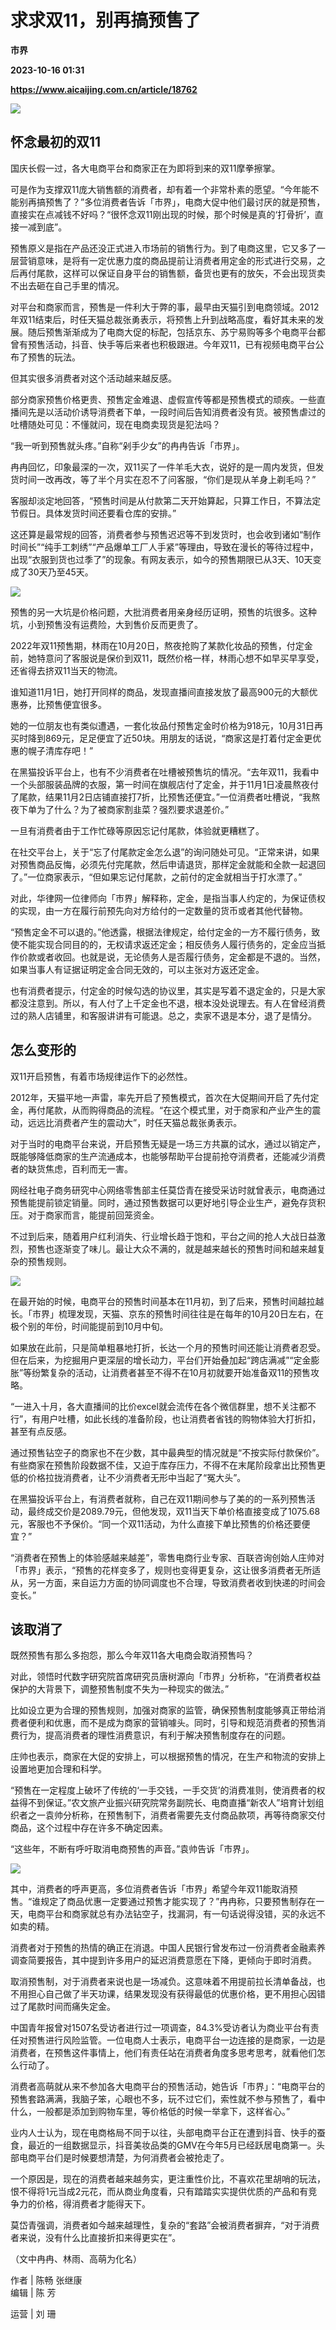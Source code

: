 # 求求双11，别再搞预售了
**市界**

**2023-10-16 01:31**

**https://www.aicaijing.com.cn/article/18762**

![](https://cdn.aicaijing.com.cn/img/bfd93d80-698b-11ee-ab24-cf9c3ae7ff28/jpg)

**怀念最初的双11**
------------

国庆长假一过，各大电商平台和商家正在为即将到来的双11摩拳擦掌。

可是作为支撑双11庞大销售额的消费者，却有着一个非常朴素的愿望。“今年能不能别再搞预售了？”多位消费者告诉「市界」，电商大促中他们最讨厌的就是预售，直接实在点减钱不好吗？“很怀念双11刚出现的时候，那个时候是真的‘打骨折’，直接一减到底”。

预售原义是指在产品还没正式进入市场前的销售行为。到了电商这里，它又多了一层营销意味，是将有一定优惠力度的商品提前让消费者用定金的形式进行交易，之后再付尾款，这样可以保证自身平台的销售额，备货也更有的放矢，不会出现货卖不出去砸在自己手里的情况。

对平台和商家而言，预售是一件利大于弊的事，最早由天猫引到电商领域。2012年双11结束后，时任天猫总裁张勇表示，将预售上升到战略高度，看好其未来的发展。随后预售渐渐成为了电商大促的标配，包括京东、苏宁易购等多个电商平台都曾有预售活动，抖音、快手等后来者也积极跟进。今年双11，已有视频电商平台公布了预售的玩法。

但其实很多消费者对这个活动越来越反感。

部分商家预售价格更贵、预售定金难退、虚假宣传等都是预售模式的顽疾。一些直播间先是以活动价诱导消费者下单，一段时间后告知消费者没有货。被预售虐过的吐槽随处可见：不懂就问，现在电商卖现货是犯法吗？

“我一听到预售就头疼。”自称“剁手少女”的冉冉告诉「市界」。

冉冉回忆，印象最深的一次，双11买了一件羊毛大衣，说好的是一周内发货，但发货时间一改再改，等了半个月实在忍不了问客服，“你们是现从羊身上剃毛吗？”

客服却淡定地回答，“预售时间是从付款第二天开始算起，只算工作日，不算法定节假日。具体发货时间还要看仓库的安排。”

这还算是最常规的回答，消费者参与预售迟迟等不到发货时，也会收到诸如“制作时间长”“纯手工刺绣”“产品爆单工厂人手紧”等理由，导致在漫长的等待过程中，出现“衣服到货也过季了”的现象。有网友表示，如今的预售期限已从3天、10天变成了30天乃至45天。

![](https://p3-sign.toutiaoimg.com/tos-cn-i-6w9my0ksvp/57b11be31dc24e5f82febed1be4d4cf0~tplv-tt-origin-asy2:5aS05p2hQOW4gueVjOinguWvnw==.image?_iz=58558&from=article.pc_detail&x-expires=1697780657&x-signature=lkcyeytH5jHVSbYXHtId3qcfdoU%3D)

预售的另一大坑是价格问题，大批消费者用亲身经历证明，预售的坑很多。这种坑，小到预售没有运费险，大到售价反而更贵了。

2022年双11预售期，林雨在10月20日，熬夜抢购了某款化妆品的预售，付定金前，她特意问了客服说是保价到双11，既然价格一样，林雨心想不如早买早享受，还省得去挤双11当天的物流。

谁知道11月1日，她打开同样的商品，发现直播间直接发放了最高900元的大额优惠券，比预售便宜很多。

她的一位朋友也有类似遭遇，一套化妆品付预售定金时价格为918元，10月31日再买时降到869元，足足便宜了近50块。用朋友的话说，“商家这是打着付定金更优惠的幌子清库存吧！”

在黑猫投诉平台上，也有不少消费者在吐槽被预售坑的情况。“去年双11，我看中一个头部服装品牌的衣服，第一时间在旗舰店付了定金，并于11月1日凌晨熬夜付了尾款，结果11月2日店铺直接打7折，比预售还便宜。”一位消费者吐槽说，“我熬夜下单为了什么？为了被商家割韭菜？强烈要求退差价。”

一旦有消费者由于工作忙碌等原因忘记付尾款，体验就更糟糕了。

在社交平台上，关于“忘了付尾款定金怎么退”的询问随处可见。“正常来讲，如果对预售商品反悔，必须先付完尾款，然后申请退货，那样定金就能和全款一起退回了。”一位商家表示，“但如果忘记付尾款，之前付的定金就相当于打水漂了。”

对此，华律网一位律师向「市界」解释称，定金，是指当事人约定的，为保证债权的实现，由一方在履行前预先向对方给付的一定数量的货币或者其他代替物。

“预售定金不可以退的。”他透露，根据法律规定，给付定金的一方不履行债务，致使不能实现合同目的的，无权请求返还定金；相反债务人履行债务的，定金应当抵作价款或者收回。也就是说，无论债务人是否履行债务，定金都是不退的。当然，如果当事人有证据证明定金合同无效的，可以主张对方返还定金。

也有消费者提示，付定金的时候勾选的协议里，其实是写着不退定金的，只是大家都没注意到。所以，有人付了上千定金也不退，根本没处说理去。有人在曾经消费过的熟人店铺里，和客服讲讲有可能退。总之，卖家不退是本分，退了是情分。

**怎么变形的**
---------

双11开启预售，有着市场规律运作下的必然性。

2012年，天猫平地一声雷，率先开启了预售模式，首次在大促期间开启了先付定金，再付尾款，从而购得商品的流程。“在这个模式里，对于商家和产业产生的震动，远远比消费者产生的震动大”，时任天猫总裁张勇表示。

对于当时的电商平台来说，开启预售无疑是一场三方共赢的试水，通过以销定产，既能够降低商家的生产流通成本，也能够帮助平台提前抢夺消费者，还能减少消费者的缺货焦虑，百利而无一害。

网经社电子商务研究中心网络零售部主任莫岱青在接受采访时就曾表示，电商通过预售能提前锁定销量。同时，通过预售数据可以更好地引导企业生产，避免存货积压。对于商家而言，能提前回笼资金。

不过到后来，随着用户红利消失、行业增长趋于饱和，平台之间的抢人大战日益激烈，预售也逐渐变了味儿。最让大众不满的，就是越来越长的预售时间和越来越复杂的预售规则。

![](https://p3-sign.toutiaoimg.com/tos-cn-i-6w9my0ksvp/9e6b9e5ea3c048afa180acc03a821d04~tplv-tt-origin-asy2:5aS05p2hQOW4gueVjOinguWvnw==.image?_iz=58558&from=article.pc_detail&x-expires=1697780657&x-signature=vTdvkh2WPL7TrhnChVrabO6RbYU%3D)

在最开始的时候，电商平台的预售时间基本在11月初，到了后来，预售时间越拉越长。「市界」梳理发现，天猫、京东的预售时间往往是在每年的10月20日左右，在极个别的年份，时间能提前到10月中旬。

如果放在此前，只是简单粗暴地打折，长达一个月的预售时间还能让消费者忍受。但在后来，为挖掘用户更深层的增长动力，平台们开始叠加起“跨店满减”“定金膨胀”等纷繁复杂的活动，让消费者甚至不得不在10月初就要开始准备双11的预售攻略。

“一进入十月，各大直播间的比价excel就会流传在各个微信群里，想不关注都不行”，有用户吐槽，如此长线的准备阶段，也让消费者省钱的购物体验大打折扣，甚至有点反感。

通过预售钻空子的商家也不在少数，其中最典型的情况就是“不按实际付款保价”。有些商家在预售阶段数据不佳，又迫于库存压力，不得不在末尾阶段拿出比预售更低的价格拉拢消费者，让不少消费者无形中当起了“冤大头”。

在黑猫投诉平台上，有消费者就称，自己在双11期间参与了美的的一系列预售活动，最终成交价是2089.79元，但他发现，双11当天下单价格直接变成了1075.68元，客服也不予保价。“同一个双11活动，为什么直接下单比预售的价格还要便宜？”

“消费者在预售上的体验感越来越差”，零售电商行业专家、百联咨询创始人庄帅对「市界」表示，“预售的花样变多了，规则也变得更复杂，这让很多消费者无所适从，另一方面，来自运力方面的协同调度也不合理，导致消费者收到快递的时间会变长。”

**该取消了**
--------

既然预售有那么多抱怨，那么今年双11各大电商会取消预售吗？

对此，领悟时代数字研究院首席研究员唐树源向「市界」分析称，“在消费者权益保护的大背景下，调整预售制度不失为一种现实的做法。”

比如设立更为合理的预售规则，加强对商家的监管，确保预售制度能够真正带给消费者便利和优惠，而不是成为商家的营销噱头。同时，引导和规范消费者的预售消费行为，提高消费者的理性消费意识，有利于解决预售制度存在的问题。

庄帅也表示，商家在大促的安排上，可以根据预售的情况，在生产和物流的安排上设置地更加合理和科学。

“预售在一定程度上破坏了传统的‘一手交钱，一手交货’的消费准则，使消费者的权益得不到保证。”农文旅产业振兴研究院常务副院长、电商直播“新农人”培育计划组织者之一袁帅分析称，在预售制下，消费者需要先支付商品款项，再等待商家交付商品，这个过程中存在许多不确定因素。

“这些年，不断有呼吁取消电商预售的声音。”袁帅告诉「市界」。

![](https://p3-sign.toutiaoimg.com/tos-cn-i-6w9my0ksvp/3d8db62aa1734559beff92e1a542c009~tplv-tt-origin-asy2:5aS05p2hQOW4gueVjOinguWvnw==.image?_iz=58558&from=article.pc_detail&x-expires=1697780657&x-signature=nmaJM45sueB%2BEUabmlhE5NJAGmQ%3D)

其中，消费者的呼声更高，多位消费者告诉「市界」希望今年双11能取消预售。“谁规定了商品优惠一定要通过预售才能实现了？”冉冉称，只要预售制存在一天，电商平台和商家就总有办法钻空子，找漏洞，有一句话说得没错，买的永远不如卖的精。

消费者对于预售的热情的确正在消退。中国人民银行曾发布过一份消费者金融素养调查简要报告，其中提到许多用户的延迟消费意愿在下降，更倾向于即时消费。

取消预售制，对于消费者来说也是一场减负。这意味着不用提前拉长清单备战，也不用担心自己做了半天功课，结果发现没有获得最低的优惠价格，更不用担心因错过了尾款时间而痛失定金。

中国青年报曾对1507名受访者进行过一项调查，84.3%受访者认为商业平台有责任对预售进行风险监管。一位电商人士表示，电商平台一边连接的是商家，一边是消费者，在预售这件事情上，他们有责任站在消费者角度多思考思考，就看他们怎么行动了。

消费者高萌就从来不参加各大电商平台的预售活动，她告诉「市界」：“电商平台的预售套路满满，我脑子笨，心眼也不多，玩不过它们，索性就不参与预售了，看中什么，一般都是添加到购物车里，等价格低的时候一举拿下，这样省心。”

业内人士认为，现在电商格局不同于以往，头部电商平台正在遭到抖音、快手的蚕食，最近的一组数据显示，抖音美妆品类的GMV在今年5月已经跃居电商第一。头部电商平台们是时候要想清楚，为何消费者会被抢走了。

一个原因是，现在的消费者越来越务实，更注重性价比，不喜欢花里胡哨的玩法，恨不得将1元当成2元花，而从商业角度看，只有踏踏实实提供优质的产品和有竞争力的价格，得消费者才能得天下。

莫岱青强调，消费者如今越来越理性，复杂的“套路”会被消费者摒弃，“对于消费者来说，没有什么比直接折扣来得更实在”。

（文中冉冉、林雨、高萌为化名）

作者 | 陈畅 张继康  
编辑 | 陈 芳

运营 | 刘 珊
